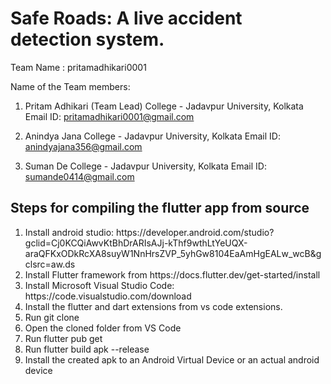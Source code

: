 # Safe Roads: A live accident detection system.

Team Name :  pritamadhikari0001

Name of the Team members:
1. Pritam Adhikari (Team Lead) 
College - Jadavpur University, Kolkata
Email ID: pritamadhikari0001@gmail.com

2. Anindya Jana
College - Jadavpur University, Kolkata
Email ID: anindyajana356@gmail.com

3. Suman De
College - Jadavpur University, Kolkata
Email ID: sumande0414@gmail.com

<h2>Steps for compiling the flutter app from source</h2>
<ol>
<li> Install android studio: https://developer.android.com/studio?gclid=Cj0KCQiAwvKtBhDrARIsAJj-kThf9wthLtYeUQX-araQFKxODkRcXA8suyW1NnHrsZVP_5yhGw8104EaAmHgEALw_wcB&gclsrc=aw.ds </li>
<li> Install Flutter framework from https://docs.flutter.dev/get-started/install</li> 
<li> Install Microsoft Visual Studio Code: https://code.visualstudio.com/download</li> 
<li> Install the flutter and dart extensions from vs code extensions.</li> 
<li> Run  git clone <Github-Link></li>
<li> Open the cloned folder from VS Code</li>
<li> Run  flutter pub get </li>
<li> Run  flutter build apk --release </li>
<li> Install the created apk to an Android Virtual Device or an actual android device</li>
</ol>


